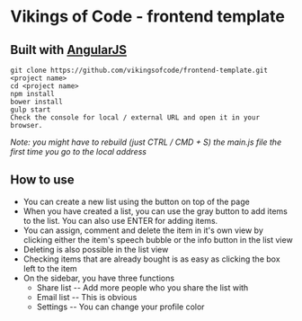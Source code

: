 # Vikings of Code - frontend template

## Built with [AngularJS](http://angularjs.com)
```
git clone https://github.com/vikingsofcode/frontend-template.git <project name>
cd <project name>
npm install
bower install
gulp start
Check the console for local / external URL and open it in your browser.
```

*Note: you might have to rebuild (just CTRL / CMD + S) the main.js file the first time you go to the local address*

## How to use
* You can create a new list using the button on top of the page
* When you have created a list, you can use the gray button to add items to the list. You can also use ENTER for adding items.
* You can assign, comment and delete the item in it's own view by clicking either the item's speech bubble or the info button in the list view
* Deleting is also possible in the list view
* Checking items that are already bought is as easy as clicking the box left to the item
* On the sidebar, you have three functions
  - Share list
  -- Add more people who you share the list with
  - Email list
  -- This is obvious
  - Settings
  -- You can change your profile color



